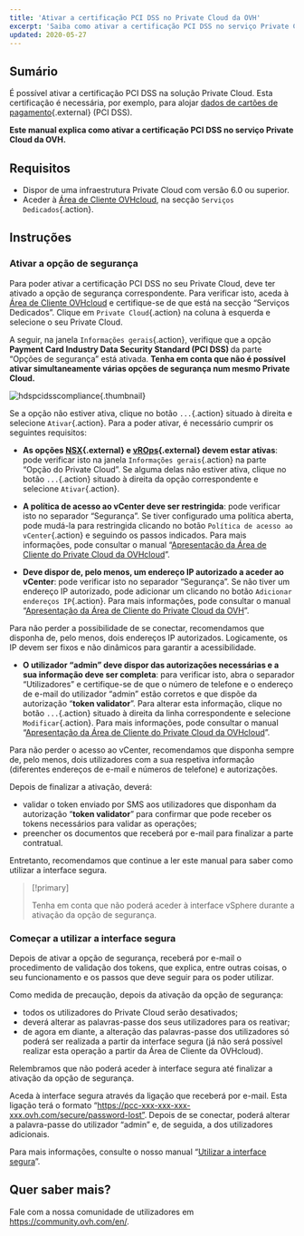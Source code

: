 ```yaml
---
title: 'Ativar a certificação PCI DSS no Private Cloud da OVH'
excerpt: 'Saiba como ativar a certificação PCI DSS no serviço Private Cloud da OVH'
updated: 2020-05-27
---
```


## Sumário

É possível ativar a certificação PCI DSS na solução Private Cloud. Esta certificação é necessária, por exemplo, para alojar [dados de cartões de pagamento](https://www.ovh.pt/private-cloud/payment-infrastructure/pci-dss.xml){.external} (PCI DSS).  

**Este manual explica como ativar a certificação PCI DSS no serviço Private Cloud da OVH.**

## Requisitos

- Dispor de uma infraestrutura Private Cloud com versão 6.0 ou superior.
- Aceder à [Área de Cliente OVHcloud](/links/manager), na secção `Serviços Dedicados`{.action}.

## Instruções

### Ativar a opção de segurança

Para poder ativar a certificação PCI DSS no seu Private Cloud, deve ter ativado a opção de segurança correspondente. Para verificar isto, aceda à [Área de Cliente OVHcloud](/links/manager) e certifique-se de que está na secção “Serviços Dedicados”. Clique em `Private Cloud`{.action} na coluna à esquerda e selecione o seu Private Cloud. 

A seguir, na janela `Informações gerais`{.action}, verifique que a opção <b>Payment Card Industry Data Security Standard (PCI DSS) </b>da parte “Opções de segurança” está ativada. **Tenha em conta que não é possível ativar simultaneamente várias opções de segurança num mesmo Private Cloud.**

![hdspcidsscompliance](images/HomeSDDCManager-2.png){.thumbnail}

Se a opção não estiver ativa, clique no botão `...`{.action} situado à direita e selecione `Ativar`{.action}. Para a poder ativar, é necessário cumprir os seguintes requisitos:

- **As opções [NSX](https://www.ovh.pt/private-cloud/opcoes/nsx.xml){.external} e [vROps](https://www.ovh.pt/private-cloud/opcoes/vrops.xml){.external} devem estar ativas**: pode verificar isto na janela `Informações gerais`{.action} na parte “Opção do Private Cloud”. Se alguma delas não estiver ativa, clique no botão `...`{.action} situado à direita da opção correspondente e selecione `Ativar`{.action}.

- **A política de acesso ao vCenter deve ser restringida**: pode verificar isto no separador “Segurança”. Se tiver configurado uma política aberta, pode mudá-la para restringida clicando no botão `Política de acesso ao vCenter`{.action} e seguindo os passos indicados. Para mais informações, pode consultar o manual “[Apresentação da Área de Cliente do Private Cloud da OVHcloud](/pages/hosted_private_cloud/hosted_private_cloud_powered_by_vmware/manager_ovh_private_cloud#seguranca)”.

- **Deve dispor de, pelo menos, um endereço IP autorizado a aceder ao vCenter**: pode verificar isto no separador “Segurança”. Se não tiver um endereço IP autorizado, pode adicionar um clicando no botão `Adicionar endereços IP`{.action}. Para mais informações, pode consultar o manual “[Apresentação da Área de Cliente do Private Cloud da OVH](/pages/hosted_private_cloud/hosted_private_cloud_powered_by_vmware/manager_ovh_private_cloud#seguranca)”.

Para não perder a possibilidade de se conectar, recomendamos que disponha de, pelo menos, dois endereços IP autorizados. Logicamente, os IP devem ser fixos e não dinâmicos para garantir a acessibilidade.

- **O utilizador “admin” deve dispor das autorizações necessárias e a sua informação deve ser completa**: para verificar isto, abra o separador “Utilizadores” e certifique-se de que o número de telefone e o endereço de e-mail do utilizador “admin” estão corretos e que dispõe da autorização “**token validator**”. Para alterar esta informação, clique no botão `...`{.action} situado à direita da linha correspondente e selecione `Modificar`{.action}. Para mais informações, pode consultar o manual “[Apresentação da Área de Cliente do Private Cloud da OVHcloud](/pages/hosted_private_cloud/hosted_private_cloud_powered_by_vmware/manager_ovh_private_cloud#utilizadores)”.

Para não perder o acesso ao vCenter, recomendamos que disponha sempre de, pelo menos, dois utilizadores com a sua respetiva informação (diferentes endereços de e-mail e números de telefone) e autorizações.

Depois de finalizar a ativação, deverá:

- validar o token enviado por SMS aos utilizadores que disponham da autorização “**token validator**” para confirmar que pode receber os tokens necessários para validar as operações;
- preencher os documentos que receberá por e-mail para finalizar a parte contratual. 

Entretanto, recomendamos que continue a ler este manual para saber como utilizar a interface segura. 

> [!primary]
>
> Tenha em conta que não poderá aceder à interface vSphere durante a ativação da opção de segurança.
>

### Começar a utilizar a interface segura

Depois de ativar a opção de segurança, receberá por e-mail o procedimento de validação dos tokens, que explica, entre outras coisas, o seu funcionamento e os passos que deve seguir para os poder utilizar. 

Como medida de precaução, depois da ativação da opção de segurança:

- todos os utilizadores do Private Cloud serão desativados;
- deverá alterar as palavras-passe dos seus utilizadores para os reativar;
- de agora em diante, a alteração das palavras-passe dos utilizadores só poderá ser realizada a partir da interface segura  (já não será possível realizar esta operação a partir da Área de Cliente da OVHcloud). 

Relembramos que não poderá aceder à interface segura até finalizar a ativação da opção de segurança.

Aceda à interface segura através da ligação que receberá por e-mail. Esta ligação terá o formato “https://pcc-xxx-xxx-xxx-xxx.ovh.com/secure/password-lost”. Depois de se conectar, poderá alterar a palavra-passe do utilizador “admin” e, de seguida, a dos utilizadores adicionais. 

Para mais informações, consulte o nosso manual “[Utilizar a interface segura](/pages/hosted_private_cloud/hosted_private_cloud_powered_by_vmware/interface-secure)”.

## Quer saber mais?

Fale com a nossa comunidade de utilizadores em <https://community.ovh.com/en/>.